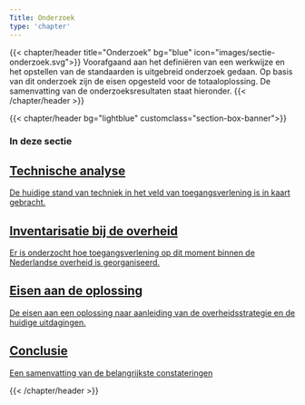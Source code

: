 ```yaml
---
Title: Onderzoek
type: 'chapter'
---
```


{{< chapter/header title="Onderzoek" bg="blue" icon="images/sectie-onderzoek.svg">}}
Voorafgaand aan het definiëren van een werkwijze en het opstellen van de standaarden is uitgebreid onderzoek gedaan. Op basis van dit onderzoek zijn de eisen opgesteld voor de totaaloplossing. De samenvatting van de onderzoeksresultaten staat hieronder.
{{< /chapter/header >}}

{{< chapter/header bg="lightblue" customclass="section-box-banner">}}

### In deze sectie

<div class="section-home-wrapper" role="navigation">
    <div class="section-home-box">
        <a href="status_techniek">
            <h2 class="nl-heading nl-heading--level-4 rhc-heading">
                Technische analyse
            </h2>
            <p class="utrecht-paragraph">
                De huidige stand van techniek in het veld van toegangsverlening is in kaart gebracht. 
            </p>
        </a>
    </div>
    <div class="section-home-box">
        <a href="status_nl_overheid">
           <h2 class="nl-heading nl-heading--level-4 rhc-heading">
              Inventarisatie bij de overheid
           </h2>
            <p class="utrecht-paragraph">
               Er is onderzocht hoe toegangsverlening op dit moment binnen de Nederlandse overheid is georganiseerd.
            </p>
        </a>
    </div>
    <div class="section-home-box">
        <a href="eisen_aan_de_oplossing">
           <h2 class="nl-heading nl-heading--level-4 rhc-heading">
              Eisen aan de oplossing
           </h2>
            <p class="utrecht-paragraph">
               De eisen aan een oplossing naar aanleiding van de overheidsstrategie en de huidige uitdagingen.
            </p>
        </a>
    </div>
    <div class="section-home-box">
        <a href="conclusie">
           <h2 class="nl-heading nl-heading--level-4 rhc-heading">
              Conclusie
           </h2>
            <p class="utrecht-paragraph">
                Een samenvatting van de belangrijkste constateringen
            </p>
        </a>
    </div>
</div>
{{< /chapter/header >}}


